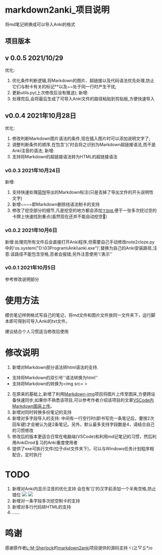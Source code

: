 # markdown2anki_项目说明

将md笔记转换成可以导入Anki的格式

## 项目版本

## v 0.0.5 2021/10/29
优化:
1. 优化条件判断逻辑,将Markdown的图片、超链接以及代码语法优先处理,防止它们与制卡有关的标记**以及~~处于同一行时产生干扰;
2. 更新utils.py(上次修改后没有推送);
新增:
1. 处理完后,会将最后生成了可导入Anki文件的路径粘贴到剪贴板,方便快速导入


## v0.0.4 2021年10月28日

优化:
1. 修改判断Markdown图片语法的条件,现在插入图片时可以添加说明文字了;
2. 调整判断条件的顺序,在包含']('时会将之识别为Markdown超链接语法,而不是Anki注音的语法;
新增:
1. 支持将Markdown的超链接语法转为HTML的超链接语法

### v0.0.3 2021年10月24日

新增:
1. 支持快速处理[简悦](https://simpread.pro/)导出的Markdown标注(只是去掉了导出文件的开头说明性文字)
2. 新增~~~~即Markdown删除线语法制卡的支持
3. 修改了挖空部分的细节,凡是挖空的地方都会添加<code><u>下划线</u></code>,便于一张多次挖过空的卡牌上快速找到重点(虽然现在还并不能自动挖空🤣)

### v0.0.2 2021年10月6日

新增:处理完所有文件后会直接打开Anki程序,但需要自己手动修改note2cloze.py中的'os.system("D:\\03Program\\Anki\\anki.exe")',替换为自己的Anki安装路径,注意:该路径不能包含空格,否者会报错;另外注意使用'\\'表示'\'

### v0.0.1 2021年10月5日

参考修改说明部分

# 使用方法

模仿笔记样例格式写自己的笔记，将md文件和图片文件放同一文件夹下，运行脚本即可得到可导入Anki的txt文件。

建议结合个人习惯适当修改后使用

# 修改说明

1. 新增对Markdown部分语法转html语法的支持.
 - 支持将Markdown的双引号''语法转换为html'<code></code>'
 - 支持将Markdown的[]()转换为<img src= >
2. 在原来的基础上,新增了利用[Markdown-img](https://github.com/icexmoon/markdown-img)项目将图片上传至图床,方便跨设备快速同步,如果你不熟悉该项目,可以参考作者介绍该项目的文章[VSCode内Markdown图床上传](https://www.yuque.com/noheartpen/gur8p4/rkop5l)。
3. 新增对同时转换多份笔记的支持
4. 新增对多字段导入的支持: 中间有一行空行时(即书写完一条笔记后，要按2次回车键)才会被认为是2条笔记。另外，默认最多支持字段数是4，请结合自己的习惯修改
5. 修改后的版本更适合日常在电脑端(VSCode)和利用md记笔记的习惯，然后利用AnkiDrod复习的Anki重度使用者
6. 提供了exe可执行文件(位于dist文件夹下)，可以与Windows任务计划程序相配合，定时执行

# TODO

1. 新增对Anki内显示注音的优化支持 会在有'[]'的汉字前添加一个半角空格,防止错位
   ![](https://markdoen-1304943362.cos.ap-nanjing.myqcloud.com//2021-10-02-07-38-57.png)
   ![](https://markdoen-1304943362.cos.ap-nanjing.myqcloud.com//2021-10-02-07-39-29.png)
2. 新增对一条字段多次挖空制卡的支持
3. 新增对多行代码转HTML的支持
4. ……

# 鸣谢

感谢原作者[L-M-Sherlock](https://github.com/L-M-Sherlock)的[markdown2anki](https://github.com/L-M-Sherlock/markdown2anki)项目提供的源码支持ヾ(≧▽≦*)o
